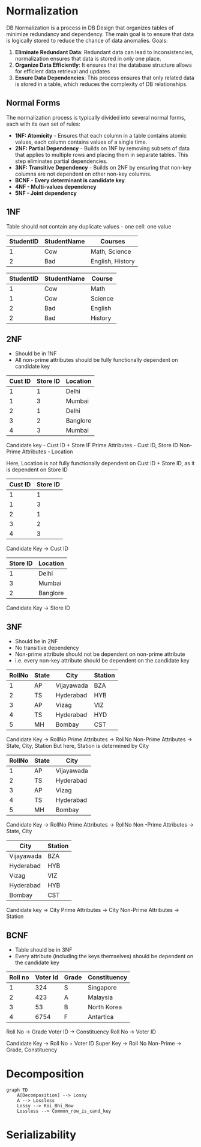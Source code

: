 # Normalization
DB Normalization is a process in DB Design that organizes tables of minimize redundancy and dependency.
The main goal is to ensure that data is logically stored to reduce the chance of data anomalies.
Goals:
1. **Eliminate Redundant Data**: Redundant data can lead to inconsistencies, normalization ensures that data is stored in only one place.
2. **Organize Data Efficiently**: It ensures that the database structure allows for efficient data retrieval and updates
3. **Ensure Data Dependencies**: This process ensures that only related data is stored in a table, which reduces the complexity of DB relationships.

## Normal Forms
The normalization process is typically divided into several normal forms, each with its own set of rules:

- **1NF: Atomicity** - Ensures that each column in a table contains atomic values, each column contains values of a single time.
- **2NF: Partial Dependency** - Builds on 1NF by removing subsets of data that applies to multiple rows and placing them in separate tables. This step eliminates partial dependencies.
- **3NF: Transitive Dependency** - Builds on 2NF by ensuring that non-key columns are not dependent on other non-key columns.
- **BCNF - Every determinant is candidate key**
- **4NF - Multi-values dependency**
- **5NF - Joint dependency**

## 1NF
Table should not contain any duplicate values - one cell: one value

| StudentID | StudentName | Courses          |
| --------- | ----------- | ---------------- |
| 1         | Cow         | Math, Science    |
| 2         | Bad         | English, History |

| StudentID | StudentName | Course  |
| --------- | ----------- | ------- |
| 1         | Cow         | Math    |
| 1         | Cow         | Science |
| 2         | Bad         | English |
| 2         | Bad         | History |

## 2NF
- Should be in 1NF
- All non-prime attributes should be fully functionally dependent on candidate key

| Cust ID | Store ID | Location |
| ------- | -------- | -------- |
| 1       | 1        | Delhi    |
| 1       | 3        | Mumbai   |
| 2       | 1        | Delhi    |
| 3       | 2        | Banglore |
| 4       | 3        | Mumbai   |
Candidate key - Cust ID + Store IF
Prime Attributes - Cust ID, Store ID
Non-Prime Attributes - Location

Here, Location is not fully functionally dependent on Cust ID + Store ID, as it is dependent on Store ID

| Cust ID | Store ID |
| ------- | -------- |
| 1       | 1        |
| 1       | 3        |
| 2       | 1        |
| 3       | 2        |
| 4       | 3        |
 Candidate Key → Cust ID

| Store ID | Location |
| -------- | -------- |
| 1        | Delhi    |
| 3        | Mumbai   |
| 2        | Banglore |
Candidate Key → Store ID

## 3NF
- Should be in 2NF
- No transitive dependency
- Non-prime attribute should not be dependent on non-prime attribute
- i.e. every non-key attribute should be dependent on the candidate key


| RollNo | State | City       | Station |
| ------ | ----- | ---------- | ------- |
| 1      | AP    | Vijayawada | BZA     |
| 2      | TS    | Hyderabad  | HYB     |
| 3      | AP    | Vizag      | VIZ     |
| 4      | TS    | Hyderabad  | HYD     |
| 5      | MH    | Bombay     | CST     |
Candidate Key → RollNo
Prime Attributes → RollNo
Non-Prime Attributes → State, City, Station
But here, Station is determined by City

| RollNo | State | City       |
| ------ | ----- | ---------- |
| 1      | AP    | Vijayawada |
| 2      | TS    | Hyderabad  |
| 3      | AP    | Vizag      |
| 4      | TS    | Hyderabad  |
| 5      | MH    | Bombay     |
Candidate Key → RollNo
Prime Attributes → RollNo
Non -Prime Attributes → State, City

| City       | Station |
| ---------- | ------- |
| Vijayawada | BZA     |
| Hyderabad  | HYB     |
| Vizag      | VIZ     |
| Hyderabad  | HYB     |
| Bombay     | CST     |
Candidate key → City
Prime Attributes → City
Non-Prime Attributes → Station

## BCNF
- Table should be in 3NF
- Every attribute (including the keys themselves) should be dependent on the candidate key

| Roll no | Voter Id | Grade | Constituency |
| ------- | -------- | ----- | ------------ |
| 1       | 324      | S     | Singapore    |
| 2       | 423      | A     | Malaysia     |
| 3       | 53       | B     | North Korea  |
| 4       | 6754     | F     | Antartica    |
Roll No → Grade
Voter ID → Constituency
Roll No → Voter ID

Candidate Key → Roll No + Voter ID
Super Key → Roll No
Non-Prime → Grade, Constituency
# Decomposition
```mermaid
graph TD
	A[Decomposition] --> Lossy
	A --> Lossless
	Lossy --> Koi_Bhi_Row
	Lossless --> Common_row_is_cand_key
```


# Serializability
